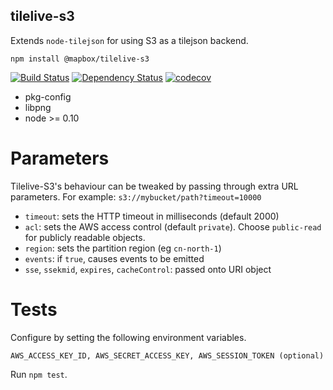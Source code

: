 tilelive-s3
-----------
Extends `node-tilejson` for using S3 as a tilejson backend.

```
npm install @mapbox/tilelive-s3
```

[![Build Status](https://travis-ci.org/mapbox/tilelive-s3.svg?branch=master)](https://travis-ci.org/mapbox/tilelive-s3)
[![Dependency Status](https://david-dm.org/mapbox/tilelive-s3.svg)](https://david-dm.org/mapbox/tilelive-s3)
[![codecov](https://codecov.io/gh/mapbox/tilelive-s3/branch/master/graph/badge.svg)](https://codecov.io/gh/mapbox/tilelive-s3)

 - pkg-config
 - libpng
 - node >= 0.10

Parameters
==========

Tilelive-S3's behaviour can be tweaked by passing through extra URL parameters. For example: `s3://mybucket/path?timeout=10000`

* `timeout`: sets the HTTP timeout in milliseconds (default 2000)
* `acl`: sets the AWS access control (default `private`). Choose `public-read` for publicly readable objects.
* `region`: sets the partition region (eg `cn-north-1`)
* `events`: if `true`, causes events to be emitted
* `sse`, `ssekmid`, `expires`, `cacheControl`: passed onto URI object

Tests
=====

Configure by setting the following environment variables.

```
AWS_ACCESS_KEY_ID, AWS_SECRET_ACCESS_KEY, AWS_SESSION_TOKEN (optional)
```

Run `npm test`.
